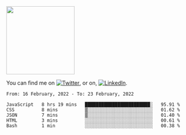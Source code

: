 <!-- ![visitors](https://visitor-badge.glitch.me/badge?page_id=page.id) -->

<img height="180em" src="https://github-readme-stats.vercel.app/api?username=alihernandez&show_icons=true&hide_border=true&&count_private=true&include_all_commits=true" />

<!-- Actual text -->

You can find me on [![Twitter][1.2]][1], or on, [![LinkedIn][2.2]][2].

<!-- Icons -->

[1.2]: http://i.imgur.com/wWzX9uB.png (twitter icon without padding)
[2.2]: https://raw.githubusercontent.com/MartinHeinz/MartinHeinz/master/linkedin-3-16.png (LinkedIn icon without padding)

<!-- Links to your social media accounts -->

[1]: https://twitter.com/phantomramen
[2]: https://www.linkedin.com/in/ali-hernandez-96b1b71a9/

<!--START_SECTION:waka-->
```text
From: 16 February, 2022 - To: 23 February, 2022

JavaScript   8 hrs 19 mins   ████████████████████████░   95.91 % 
CSS          8 mins          ▒░░░░░░░░░░░░░░░░░░░░░░░░   01.62 % 
JSON         7 mins          ▒░░░░░░░░░░░░░░░░░░░░░░░░   01.40 % 
HTML         3 mins          ░░░░░░░░░░░░░░░░░░░░░░░░░   00.61 % 
Bash         1 min           ░░░░░░░░░░░░░░░░░░░░░░░░░   00.38 % 
```
<!--END_SECTION:waka-->
